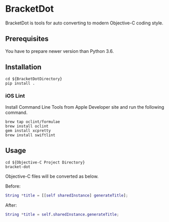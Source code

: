 # BracketDot

BracketDot is tools for auto converting to modern Objective-C coding style.

## Prerequisites
You have to prepare newer version than Python 3.6.

## Installation

```shell
cd ${BracketDotDirectory}
pip install .
```

### iOS Lint
Install Command Line Tools from Apple Developer site and run the following command.

```shell
brew tap oclint/formulae
brew install oclint
gem install xcpretty
brew install swiftlint
```

## Usage

```shell
cd ${Objective-C Project Directory}
bracket-dot
```

Objective-C files will be converted as below.

Before:

```objc:sample.m
String *title = [[self sharedInstance] generateTitle];
```

After:

```objc:sample.m
String *title = self.sharedInstance.generateTitle;
```
